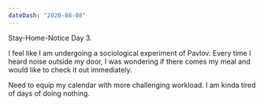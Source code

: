 ```yaml
---
dateDash: "2020-08-08"
---
```

Stay-Home-Notice Day 3.


I feel like I am undergoing a sociological experiment of Pavlov. Every time I heard noise outside my door, I was wondering if there comes my meal and would like to check it out immediately.


Need to equip my calendar with more challenging workload. I am kinda tired of days of doing nothing.